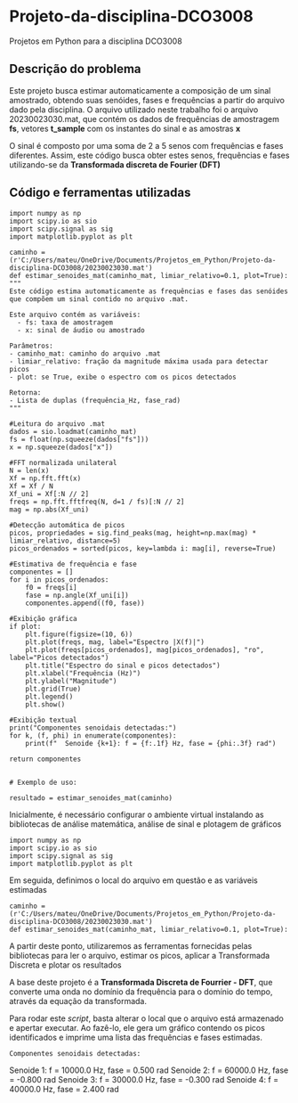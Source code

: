 # Projeto-da-disciplina-DCO3008
Projetos em Python para a disciplina DCO3008
## Descrição do problema
Este projeto busca estimar automaticamente a composição de um sinal amostrado, obtendo suas senóides, fases e frequências a partir do arquivo dado pela disciplina. O arquivo utilizado neste trabalho foi o arquivo 20230023030.mat, que contém os dados de frequências de amostragem **fs**, vetores **t_sample** com os instantes do sinal e as amostras **x**

O sinal é composto por uma soma de 2 a 5 senos com frequências e fases diferentes. Assim, este código busca obter estes senos, frequências e fases utilizando-se da **Transformada discreta de Fourier (DFT)**

## Código e ferramentas utilizadas

    import numpy as np
    import scipy.io as sio
    import scipy.signal as sig
    import matplotlib.pyplot as plt

    caminho = (r'C:/Users/mateu/OneDrive/Documents/Projetos_em_Python/Projeto-da-disciplina-DCO3008/20230023030.mat')
    def estimar_senoides_mat(caminho_mat, limiar_relativo=0.1, plot=True):
    """
    Este código estima automaticamente as frequências e fases das senóides
    que compõem um sinal contido no arquivo .mat.

    Este arquivo contém as variáveis:
      - fs: taxa de amostragem
      - x: sinal de áudio ou amostrado

    Parâmetros:
    - caminho_mat: caminho do arquivo .mat
    - limiar_relativo: fração da magnitude máxima usada para detectar picos
    - plot: se True, exibe o espectro com os picos detectados

    Retorna:
    - Lista de duplas (frequência_Hz, fase_rad)
    """

    #Leitura do arquivo .mat
    dados = sio.loadmat(caminho_mat)
    fs = float(np.squeeze(dados["fs"]))
    x = np.squeeze(dados["x"])

    #FFT normalizada unilateral
    N = len(x)
    Xf = np.fft.fft(x)
    Xf = Xf / N
    Xf_uni = Xf[:N // 2]
    freqs = np.fft.fftfreq(N, d=1 / fs)[:N // 2]
    mag = np.abs(Xf_uni)

    #Detecção automática de picos
    picos, propriedades = sig.find_peaks(mag, height=np.max(mag) * limiar_relativo, distance=5)
    picos_ordenados = sorted(picos, key=lambda i: mag[i], reverse=True)

    #Estimativa de frequência e fase
    componentes = []
    for i in picos_ordenados:
        f0 = freqs[i]
        fase = np.angle(Xf_uni[i])
        componentes.append((f0, fase))

    #Exibição gráfica
    if plot:
        plt.figure(figsize=(10, 6))
        plt.plot(freqs, mag, label="Espectro |X(f)|")
        plt.plot(freqs[picos_ordenados], mag[picos_ordenados], "ro", label="Picos detectados")
        plt.title("Espectro do sinal e picos detectados")
        plt.xlabel("Frequência (Hz)")
        plt.ylabel("Magnitude")
        plt.grid(True)
        plt.legend()
        plt.show()

    #Exibição textual
    print("Componentes senoidais detectadas:")
    for k, (f, phi) in enumerate(componentes):
        print(f"  Senoide {k+1}: f = {f:.1f} Hz, fase = {phi:.3f} rad")

    return componentes


    # Exemplo de uso:

    resultado = estimar_senoides_mat(caminho)

Inicialmente, é necessário configurar o ambiente virtual instalando as bibliotecas de análise matemática, análise de sinal e plotagem de gráficos

    import numpy as np
    import scipy.io as sio
    import scipy.signal as sig
    import matplotlib.pyplot as plt

Em seguida, definimos o local do arquivo em questão e as variáveis estimadas

    caminho = (r'C:/Users/mateu/OneDrive/Documents/Projetos_em_Python/Projeto-da-disciplina-DCO3008/20230023030.mat')
    def estimar_senoides_mat(caminho_mat, limiar_relativo=0.1, plot=True):
A partir deste ponto, utilizaremos as ferramentas fornecidas pelas bibliotecas para ler o arquivo, estimar os picos, aplicar a Transformada Discreta e plotar os resultados

A base deste projeto é a **Transformada Discreta de Fourrier - DFT**, que converte uma onda no domínio da frequência para o domínio do tempo, através da equação da transformada.

Para rodar este _script_, basta alterar o local que o arquivo está armazenado e apertar executar. Ao fazê-lo, ele gera um gráfico contendo os picos identificados e imprime uma lista das frequências e fases estimadas.

    Componentes senoidais detectadas:
  Senoide 1: f = 10000.0 Hz, fase = 0.500 rad
  Senoide 2: f = 60000.0 Hz, fase = -0.800 rad
  Senoide 3: f = 30000.0 Hz, fase = -0.300 rad
  Senoide 4: f = 40000.0 Hz, fase = 2.400 rad

  